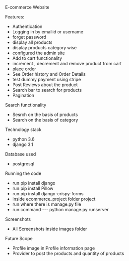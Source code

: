 E-commerce Website

Features:
- Authentication
- Logging in by emailid or username
- forget password
- display all products
- display products category wise
- configured the admin site
- Add to cart functionality
- increment , decrement and remove product from cart
- place order 
- See Order history and Order Details
- test dummy payment using stripe
- Post Reviews about the product
- Search bar to search for products
- Pagination

Search functionality
- Sesrch on the basis of products 
- Search on the basis of category

Technology stack
- python 3.6
- django 3.1

Database used
- postgresql

Running the code
- run pip install django
- run pip install Pillow
- run pip install django-crispy-forms
- inside ecommerce_project folder project
- run where there is manage.py file
- run command --- python manage.py runserver

Screenshots
- All Screenshots inside images folder


Future Scope
- Profile image in Profile information page
- Provider to post the products and quantity of products
